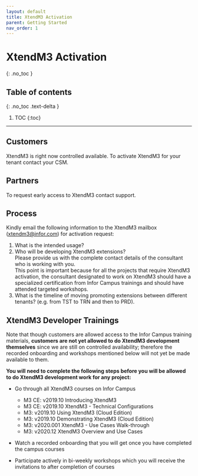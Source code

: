 ```yaml
---
layout: default
title: XtendM3 Activation
parent: Getting Started
nav_order: 1
---
```


# XtendM3 Activation
{: .no_toc }

## Table of contents
{: .no_toc .text-delta }

1. TOC
{:toc}

---

## Customers
XtendM3 is right now controlled available. To activate XtendM3 for your tenant contact your CSM.  


## Partners
To request early access to XtendM3 contact support.

## Process
Kindly email the following information to the XtendM3 mailbox ([xtendm3@infor.com](mailto://xtendm3@infor.com)) for activation request:     
1. What is the intended usage?  
2. Who will be developing XtendM3 extensions?  
Please provide us with the complete contact details of the consultant who is working with you.  
This point is important because for all the projects that require XtendM3 activation, the consultant designated to work on XtendM3 should have a specialized certification from Infor Campus trainings and should have attended targeted workshops. 
3. What is the timeline of moving promoting extensions between different tenants? (e.g. from TST to TRN and then to PRD).  

## XtendM3 Developer Trainings
Note that though customers are allowed access to the Infor Campus training materials, **customers are not yet allowed to do XtendM3 development themselves** since we are still on controlled availability; therefore the recorded onboarding and workshops mentioned below will not yet be made available to them.

**You will need to complete the following steps before you will be allowed to do XtendM3 development work for any project:**   

- Go through all XtendM3 courses on Infor Campus
  - M3 CE: v2019.10 Introducing XtendM3  
  - M3 CE: v2019.10 XtendM3 - Technical Configurations  
  - M3: v2019.10 Using XtendM3 (Cloud Edition)  
  - M3: v2019.10 Demonstrating XtendM3 (Cloud Edition)  
  - M3: v2020.001 XtendM3 - Use Cases Walk-through  
  - M3: v2020.12 XtendM3 Overview and Use Cases  
  
  
- Watch a recorded onboarding that you will get once you have completed the campus courses  
- Participate actively in bi-weekly workshops which you will receive the invitations to after completion of courses  
